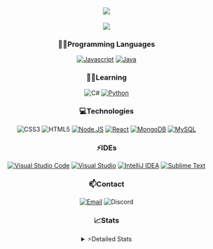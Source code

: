 <div align="center">

<h1 align="center">
  <a href="https://git.io/typing-svg">
    <img src="https://readme-typing-svg.herokuapp.com/?lines=Hello,+There!+👋;This+is+chicho.;CEO+on+Hely+Development....;&center=true&size=25">
  </a>
</h1>
  
<p align="center">
  <img src="https://lanyard.cnrad.dev/api/418087525735858208" />
</p>

### 👨‍💻Programming Languages
  [![Javascript](https://img.shields.io/badge/JavaScript-323330?style=for-the-badge&logo=javascript&logoColor=F7DF1E)](https://www.javascript.com)
  [![Java](https://img.shields.io/badge/Java-ED8B00?style=for-the-badge&logo=java&logoColor=white)](https://www.java.com)
  
### 👨‍💻Learning
  ![C#](https://img.shields.io/badge/C%23-239120?style=for-the-badge&logo=c-sharp&logoColor=white)
  [![Python](https://img.shields.io/badge/Python-FFD43B?style=for-the-badge&logo=python&logoColor=blue)](https://www.python.org)  

### 💻Technologies
  ![CSS3](https://img.shields.io/badge/CSS3-1572B6?style=for-the-badge&logo=css3&logoColor=white)
  ![HTML5](https://img.shields.io/badge/HTML5-E34F26?style=for-the-badge&logo=html5&logoColor=white)
  [![Node.JS](https://img.shields.io/badge/Node.js-339933?style=for-the-badge&logo=nodedotjs&logoColor=white)](https://nodejs.org)
  [![React](https://img.shields.io/badge/React-20232A?style=for-the-badge&logo=react&logoColor=61DAFB)](https://reactjs.org/)
  [![MongoDB](https://img.shields.io/badge/MongoDB-4EA94B?style=for-the-badge&logo=mongodb&logoColor=white)](https://www.mongodb.com)
  [![MySQL](https://img.shields.io/badge/MySQL-005C84?style=for-the-badge&logo=mysql&logoColor=white)](https://www.mysql.com)

### ⚡IDEs
  [![Visual Studio Code](https://img.shields.io/badge/Visual_Studio_Code-0078D4?style=for-the-badge&logo=visual%20studio%20code&logoColor=white)](https://code.visualstudio.com)
  [![Visual Studio](https://img.shields.io/badge/Visual_Studio-5C2D91?style=for-the-badge&logo=visual%20studio&logoColor=white)](https://visualstudio.com)
  [![IntelliJ IDEA](https://img.shields.io/badge/IntelliJIDEA-000000.svg?style=for-the-badge&logo=intellij-idea&logoColor=white)](https://www.jetbrains.com/idea)
  [![Sublime Text](https://img.shields.io/badge/sublime_text-%23575757.svg?&style=for-the-badge&logo=sublime-text&logoColor=important)](https://www.sublimetext.com)
  
### 📫Contact
  [![Email](https://img.shields.io/badge/Email-gastondalla@gmail.com-04619f?style=for-the-badge&logo=gmail&logoColor=white)](mailto:gastondalla@gmail.com)
  ![Discord](https://img.shields.io/badge/Discord-Chicho%234281-5865F2?style=for-the-badge&logo=discord&logoColor=white)
</br>  

### 📈Stats
<details>
    <summary> ⚡Detailed Stats</summary>
    <br/>

<!--START_SECTION:waka-->
![Code Time](http://img.shields.io/badge/Code%20Time-30%20hrs%2048%20mins-blue)

![Profile Views](http://img.shields.io/badge/Profile%20Views-0-blue)

**🐱 My GitHub Data** 

> 🏆 1 Contributions in the Year 2023
 > 
> 📦 35.5 kB Used in GitHub's Storage 
 > 
> 🚫 Not Opted to Hire
 > 
> 📜 8 Public Repositories 
 > 
> 🔑 5 Private Repositories  
 > 
**I'm a Night 🦉** 

```text
🌞 Morning        5 commits       ░░░░░░░░░░░░░░░░░░░░░░░░░   02.49 % 
🌆 Daytime       38 commits       ████░░░░░░░░░░░░░░░░░░░░░   18.91 % 
🌃 Evening       94 commits       ███████████░░░░░░░░░░░░░░   46.77 % 
🌙 Night         64 commits       ████████░░░░░░░░░░░░░░░░░   31.84 % 

```
📅 **I'm Most Productive on Tuesday** 

```text
Monday          14 commits       █░░░░░░░░░░░░░░░░░░░░░░░░   06.97 % 
Tuesday         47 commits       █████░░░░░░░░░░░░░░░░░░░░   23.38 % 
Wednesday       34 commits       ████░░░░░░░░░░░░░░░░░░░░░   16.92 % 
Thursday        21 commits       ██░░░░░░░░░░░░░░░░░░░░░░░   10.45 % 
Friday          28 commits       ███░░░░░░░░░░░░░░░░░░░░░░   13.93 % 
Saturday        31 commits       ███░░░░░░░░░░░░░░░░░░░░░░   15.42 % 
Sunday          26 commits       ███░░░░░░░░░░░░░░░░░░░░░░   12.94 % 

```


📊 **This Week I Spent My Time On** 

```text
⌚︎ Time Zone: America/Argentina/Buenos_Aires

💬 Programming Languages: 
Java                     4 hrs               ███████████░░░░░░░░░░░░░░   43.93 % 
JavaScript               2 hrs 1 min         █████░░░░░░░░░░░░░░░░░░░░   22.26 % 
HTML                     1 hr 57 mins        █████░░░░░░░░░░░░░░░░░░░░   21.45 % 
YAML                     41 mins             █░░░░░░░░░░░░░░░░░░░░░░░░   07.49 % 
CSS                      19 mins             ░░░░░░░░░░░░░░░░░░░░░░░░░   03.47 % 

🔥 Editors: 
IntelliJ                 4 hrs 43 mins       █████████████░░░░░░░░░░░░   51.78 % 
VS Code                  4 hrs 24 mins       ████████████░░░░░░░░░░░░░   48.22 % 

🐱‍💻 Projects: 
Pulsar                   4 hrs 43 mins       █████████████░░░░░░░░░░░░   51.78 % 
chicho                   2 hrs 24 mins       ██████░░░░░░░░░░░░░░░░░░░   26.30 % 
discord-bot              2 hrs               █████░░░░░░░░░░░░░░░░░░░░   21.92 % 

💻 Operating System: 
Windows                  9 hrs 8 mins        █████████████████████████   100.00 % 

```

**I Mostly Code in JavaScript** 

```text
JavaScript               7 repos             █████████░░░░░░░░░░░░░░░░   36.84 % 
Java                     6 repos             ████████░░░░░░░░░░░░░░░░░   31.58 % 
CSS                      2 repos             ██░░░░░░░░░░░░░░░░░░░░░░░   10.53 % 
HTML                     1 repo              █░░░░░░░░░░░░░░░░░░░░░░░░   05.26 % 
Python                   1 repo              █░░░░░░░░░░░░░░░░░░░░░░░░   05.26 % 

```



 Last Updated on 16/02/2023 07:14:15 UTC
<!--END_SECTION:waka-->
</details>
